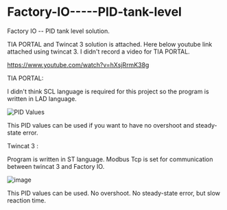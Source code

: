 # Factory-IO-----PID-tank-level
Factory IO -- PID tank level solution.

TIA PORTAL and Twincat 3 solution is attached. Here below youtube link attached using twincat 3. I didn't record a video for TIA PORTAL.

https://www.youtube.com/watch?v=hXsjRrmK38g

TIA PORTAL:

I didn't think SCL language is required for this project so the program is written in LAD language.

![PID Values](https://user-images.githubusercontent.com/70879506/109421193-61ca8280-79e7-11eb-980a-4ae3fecdd0dc.PNG)

This PID values can be used if you want to have no overshoot and steady-state error. 

Twincat 3 : 

Program is written in ST language. Modbus Tcp is set for communication between twincat 3 and Factory IO. 

![image](https://user-images.githubusercontent.com/70879506/110313931-36afe680-8018-11eb-8f40-2cc73972a2d2.png)

This PID values can be used. No overshoot. No steady-state error, but slow reaction time. 

